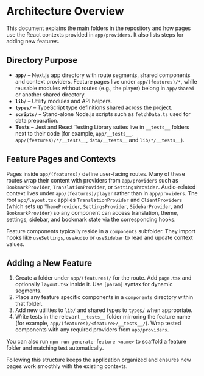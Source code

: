 # Architecture Overview

This document explains the main folders in the repository and how pages use the React contexts provided in `app/providers`. It also lists steps for adding new features.

## Directory Purpose

- **`app/`** – Next.js app directory with route segments, shared components and context providers. Feature pages live under `app/(features)/*`, while reusable modules without routes (e.g., the player) belong in `app/shared` or another shared directory.
- **`lib/`** – Utility modules and API helpers.
- **`types/`** – TypeScript type definitions shared across the project.
- **`scripts/`** – Stand-alone Node.js scripts such as `fetchData.ts` used for data preparation.
- **Tests** – Jest and React Testing Library suites live in `__tests__` folders next to their code (for example, `app/__tests__`, `app/(features)/*/__tests__`, `data/__tests__` and `lib/*/__tests__`).

## Feature Pages and Contexts

Pages inside `app/(features)/` define user-facing routes. Many of these routes wrap their content with providers from `app/providers` such as `BookmarkProvider`, `TranslationProvider`, or `SettingsProvider`. Audio-related context lives under `app/(features)/player` rather than in `app/providers`. The root `app/layout.tsx` applies `TranslationProvider` and `ClientProviders` (which sets up `ThemeProvider`, `SettingsProvider`, `SidebarProvider`, and `BookmarkProvider`) so any component can access translation, theme, settings, sidebar, and bookmark state via the corresponding hooks.

Feature components typically reside in a `components` subfolder. They import hooks like `useSettings`, `useAudio` or `useSidebar` to read and update context values.

## Adding a New Feature

1. Create a folder under `app/(features)/` for the route. Add `page.tsx` and optionally `layout.tsx` inside it. Use `[param]` syntax for dynamic segments.
2. Place any feature specific components in a `components` directory within that folder.
3. Add new utilities to `lib/` and shared types to `types/` when appropriate.
4. Write tests in the relevant `__tests__` folder mirroring the feature name (for example, `app/(features)/<feature>/__tests__/`). Wrap tested components with any required providers from `app/providers`.

You can also run `npm run generate-feature <name>` to scaffold a feature folder and matching test automatically.

Following this structure keeps the application organized and ensures new pages work smoothly with the existing contexts.
